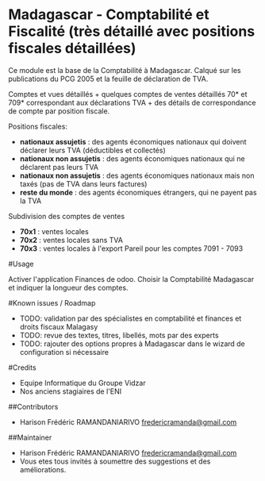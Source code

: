 # Madagascar - Comptabilité et Fiscalité (très détaillé avec positions fiscales détaillées)


Ce module est la base de la Comptabilité à Madagascar.
Calqué sur les publications du PCG 2005 et la feuille de déclaration de TVA.

Comptes et vues détaillés + quelques comptes de ventes détaillés 70* et 709* correspondant aux déclarations TVA + des détails de correspondance de compte par position fiscale.

Positions fiscales:
* **nationaux assujetis** : des agents économiques nationaux qui doivent déclarer leurs TVA (déductibles et collectés)
* **nationaux non assujetis** : des agents économiques nationaux qui ne déclarent pas leurs TVA
* **nationaux non assujetis** : des agents économiques nationaux mais non taxés (pas de TVA dans leurs factures)
* **reste du monde** : des agents économiques étrangers, qui ne payent pas la TVA

Subdivision des comptes de ventes
* **70x1** : ventes locales
* **70x2** : ventes locales sans TVA
* **70x3** : ventes locales à l'export
Pareil pour les comptes 7091 - 7093

#Usage

Activer l'application Finances de odoo. Choisir la Comptabilité Madagascar et indiquer la longueur des comptes.

#Known issues / Roadmap

 * TODO: validation par des spécialistes en comptabilité et finances et droits fiscaux Malagasy
 * TODO: revue des textes, titres, libellés, mots par des experts
 * TODO: rajouter des options propres à Madagascar dans le wizard de configuration si nécessaire

#Credits


* Equipe Informatique du Groupe Vidzar
* Nos anciens stagiaires de l'ENI

##Contributors

* Harison Frédéric RAMANDANIARIVO <fredericramanda@gmail.com>

##Maintainer

* Harison Frédéric RAMANDANIARIVO <fredericramanda@gmail.com>
* Vous etes tous invités à soumettre des suggestions et des améliorations.
